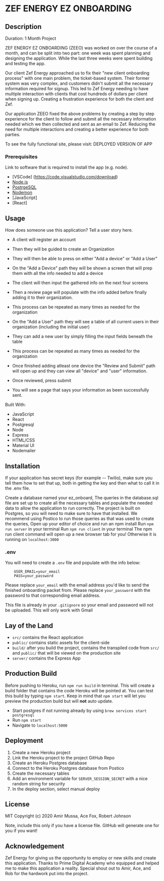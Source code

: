 # ZEF ENERGY EZ ONBOARDING

## Description
Duration: 1 Month Project

ZEF ENERGY EZ ONBOARDING (ZEEO) was worked on over the course of a month, and can be split into two part: one week was spent planning and designing the application. While the last three weeks were spent building and testing the app. 

Our client Zef Energy approached us to fix their "new client onboarding process" with one main problem, the ticket-based system. Their former system was very complex, and customers didn't submit all the necessary information required for signup. This led to Zef Energy needing to have multiple interaction with clients that cost hundreds of dollars per client when signing up. Creating a frustration experience for both the client and Zef. 

Our application ZEEO fixed the above problems by creating a step by step experience for the client to follow and submit all the necessary information needed which we then collected and sent as an email to Zef. Reducing the need for multiple interactions and creating a better experience for both parties.

To see the fully functional site, please visit: DEPLOYED VERSION OF APP

### Prerequisites
Link to software that is required to install the app (e.g. node).

- [VSCode] (https://code.visualstudio.com/download)
- [Node.js](https://nodejs.org/en/)
- [PostrgeSQL](https://www.postgresql.org/)
- [Nodemon](https://nodemon.io/)
- [JavaScript]
- [React]

## Usage
How does someone use this application? Tell a user story here.

- A client will register an account
- Then they will be guided to create an Organization
- They will then be able to press on either "Add a device" or "Add a User"

- On the "Add a Device" path they will be shown a screen that will prep them with all the info needed to add a device
- The client will then input the gathered info on the next four screens
- Then a review page will populate with the info added before finally adding it to their organization.
- This process can be repeated as many times as needed for the organization

- On the "Add a User" path they will see a table of all current users in their organization (including the initial user)
- They can add a new user by simply filling the input fields beneath the table
- This process can be repeated as many times as needed for the organization

- Once finished adding atleast one device the "Review and Submit" path will open up and they can view all "device" and "user" information.
- Once reviewed, press submit
- You will see a page that says your information as been successfully sent. 

Built With:
- JavaScript
- React
- Postgresql
- Node
- Express
- HTML/CSS
- Material UI
- Nodemailer

## Installation
If your application has secret keys (for example -- Twilio), make sure you tell them how to set that up, both in getting the key and then what to call it in the .env file.

Create a database named your ez_onboard,
The queries in the database.sql file are set up to create all the necessary tables and populate the needed data to allow the application to run correctly. The project is built on Postgres, so you will need to make sure to have that installed. We recommend using Postico to run those queries as that was used to create the queries,
Open up your editor of choice and run an npm install
Run `npm run server` in your terminal
Run `npm run client` in your terminal
The npm run client command will open up a new browser tab for you!
Otherwise it is running on `localhost:3000`

### .env
You will need to create a `.env` file and populate with the info below: 
            
        USER_EMAIL=your_email
        PASS=your_password

Please replace `your_email` with the email address you'd like to send the finished onboarding packet from.
Please replace `your_password` with the password to that corresponding email address.

This file is already in your `.gitignore` so your email and password will not be uploaded.
This will only work with Gmail

## Lay of the Land

* `src/` contains the React application
* `public/` contains static assets for the client-side
* `build/` after you build the project, contains the transpiled code from `src/` and `public/` that will be viewed on the production site
* `server/` contains the Express App

## Production Build

Before pushing to Heroku, run `npm run build` in terminal. This will create a build folder that contains the code Heroku will be pointed at. You can test this build by typing `npm start`. Keep in mind that `npm start` will let you preview the production build but will **not** auto update.

* Start postgres if not running already by using `brew services start postgresql`
* Run `npm start`
* Navigate to `localhost:5000`

## Deployment

1. Create a new Heroku project
1. Link the Heroku project to the project GitHub Repo
1. Create an Heroku Postgres database
1. Connect to the Heroku Postgres database from Postico
1. Create the necessary tables
1. Add an environment variable for `SERVER_SESSION_SECRET` with a nice random string for security
1. In the deploy section, select manual deploy

## License
MIT Copyright (c) 2020 Amir Mussa, Ace Fox, Robert Johnson

Note, include this only if you have a license file. GitHub will generate one for you if you want!

## Acknowledgement
Zef Energy for giving us the opportunity to employ or new skills and create this application.
Thanks to Prime Digital Academy who equipped and helped me to make this application a reality. 
Special shout out to Amir, Ace, and Rob for the hardwork put into the project.